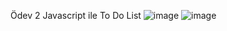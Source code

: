 Ödev 2
Javascript ile To Do List
![image](https://user-images.githubusercontent.com/82091624/197573032-1af201ad-6ebb-420d-a05a-cfa5100d63ca.png)
![image](https://user-images.githubusercontent.com/82091624/197573067-549c3d5e-5c52-418e-8890-8beaf2103b34.png)
